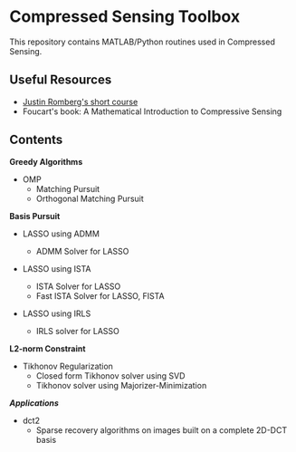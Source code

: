 # Compressed Sensing Toolbox
This repository contains MATLAB/Python routines used in Compressed Sensing.

## Useful Resources
- [Justin Romberg's short course](http://jrom.ece.gatech.edu/tsinghua-oct13/)
- Foucart's book: A Mathematical Introduction to Compressive Sensing

## Contents
**Greedy Algorithms**
- OMP
	- Matching Pursuit
	- Orthogonal Matching Pursuit

**Basis Pursuit**
- LASSO using ADMM
	- ADMM Solver for LASSO

- LASSO using ISTA
	- ISTA Solver for LASSO
	- Fast ISTA Solver for LASSO, FISTA

- LASSO using IRLS
	- IRLS solver for LASSO

**L2-norm Constraint**
- Tikhonov Regularization
	- Closed form Tikhonov solver using SVD
	- Tikhonov solver using Majorizer-Minimization

_**Applications**_
- dct2
	- Sparse recovery algorithms on images built on a complete 2D-DCT basis